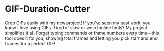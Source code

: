 # GIF-Duration-Cutter
Crop GIFs easily with my new project! If you've seen my past work, you know I love using GIFs. Tired of slow or weird online tools? My project simplifies it all. Forget typing commands or frame numbers every time—this tool does it for you, showing total frames and letting you pick start and end frames for a perfect GIF!
